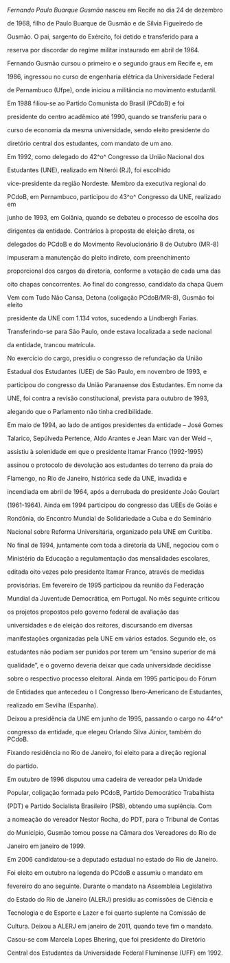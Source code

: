 

*Fernando Paulo Buarque Gusmão* nasceu em Recife no dia 24 de dezembro

de 1968, filho de Paulo Buarque de Gusmão e de Sílvia Figueiredo de

Gusmão. O pai, sargento do Exército, foi detido e transferido para a

reserva por discordar do regime militar instaurado em abril de 1964.



Fernando Gusmão cursou o primeiro e o segundo graus em Recife e, em

1986, ingressou no curso de engenharia elétrica da Universidade Federal

de Pernambuco (Ufpe), onde iniciou a militância no movimento estudantil.

Em 1988 filiou-se ao Partido Comunista do Brasil (PCdoB) e foi

presidente do centro acadêmico até 1990, quando se transferiu para o

curso de economia da mesma universidade, sendo eleito presidente do

diretório central dos estudantes, com mandato de um ano.



Em 1992, como delegado do 42^o^ Congresso da União Nacional dos

Estudantes (UNE), realizado em Niterói (RJ), foi escolhido

vice-presidente da região Nordeste. Membro da executiva regional do

PCdoB, em Pernambuco, participou do 43^o^ Congresso da UNE, realizado em

junho de 1993, em Goiânia, quando se debateu o processo de escolha dos

dirigentes da entidade. Contrários à proposta de eleição direta, os

delegados do PCdoB e do Movimento Revolucionário 8 de Outubro (MR-8)

impuseram a manutenção do pleito indireto, com preenchimento

proporcional dos cargos da diretoria, conforme a votação de cada uma das

oito chapas concorrentes. Ao final do congresso, candidato da chapa Quem

Vem com Tudo Não Cansa, Detona (coligação PCdoB/MR-8), Gusmão foi eleito

presidente da UNE com 1.134 votos, sucedendo a Lindbergh Farias.

Transferindo-se para São Paulo, onde estava localizada a sede nacional

da entidade, trancou matrícula.



No exercício do cargo, presidiu o congresso de refundação da União

Estadual dos Estudantes (UEE) de São Paulo, em novembro de 1993, e

participou do congresso da União Paranaense dos Estudantes. Em nome da

UNE, foi contra a revisão constitucional, prevista para outubro de 1993,

alegando que o Parlamento não tinha credibilidade.



Em maio de 1994, ao lado de antigos presidentes da entidade – José Gomes

Talarico, Sepúlveda Pertence, Aldo Arantes e Jean Marc van der Weid –,

assistiu à solenidade em que o presidente Itamar Franco (1992-1995)

assinou o protocolo de devolução aos estudantes do terreno da praia do

Flamengo, no Rio de Janeiro, histórica sede da UNE, invadida e

incendiada em abril de 1964, após a derrubada do presidente João Goulart

(1961-1964). Ainda em 1994 participou do congresso das UEEs de Goiás e

Rondônia, do Encontro Mundial de Solidariedade a Cuba e do Seminário

Nacional sobre Reforma Universitária, organizado pela UNE em Curitiba.



No final de 1994, juntamente com toda a diretoria da UNE, negociou com o

Ministério da Educação a regulamentação das mensalidades escolares,

editada oito vezes pelo presidente Itamar Franco, através de medidas

provisórias. Em fevereiro de 1995 participou da reunião da Federação

Mundial da Juventude Democrática, em Portugal. No mês seguinte criticou

os projetos propostos pelo governo federal de avaliação das

universidades e de eleição dos reitores, discursando em diversas

manifestações organizadas pela UNE em vários estados. Segundo ele, os

estudantes não podiam ser punidos por terem um “ensino superior de má

qualidade”, e o governo deveria deixar que cada universidade decidisse

sobre o respectivo processo eleitoral. Ainda em 1995 participou do Fórum

de Entidades que antecedeu o I Congresso Ibero-Americano de Estudantes,

realizado em Sevilha (Espanha).



Deixou a presidência da UNE em junho de 1995, passando o cargo no 44^o^

congresso da entidade, que elegeu Orlando Silva Júnior, também do PCdoB.

Fixando residência no Rio de Janeiro, foi eleito para a direção regional

do partido.



Em outubro de 1996 disputou uma cadeira de vereador pela Unidade

Popular, coligação formada pelo PCdoB, Partido Democrático Trabalhista

(PDT) e Partido Socialista Brasileiro (PSB), obtendo uma suplência. Com

a nomeação do vereador Nestor Rocha, do PDT, para o Tribunal de Contas

do Município, Gusmão tomou posse na Câmara dos Vereadores do Rio de

Janeiro em janeiro de 1999.



Em 2006 candidatou-se a deputado estadual no estado do Rio de Janeiro.

Foi eleito em outubro na legenda do PCdoB e assumiu o mandato em

fevereiro do ano seguinte. Durante o mandato na Assembleia Legislativa

do Estado do Rio de Janeiro (ALERJ) presidiu as comissões de Ciência e

Tecnologia e de Esporte e Lazer e foi quarto suplente na Comissão de

Cultura. Deixou a ALERJ em janeiro de 2011, quando teve fim o mandato.



Casou-se com Marcela Lopes Bhering, que foi presidente do Diretório

Central dos Estudantes da Universidade Federal Fluminense (UFF) em 1992.



